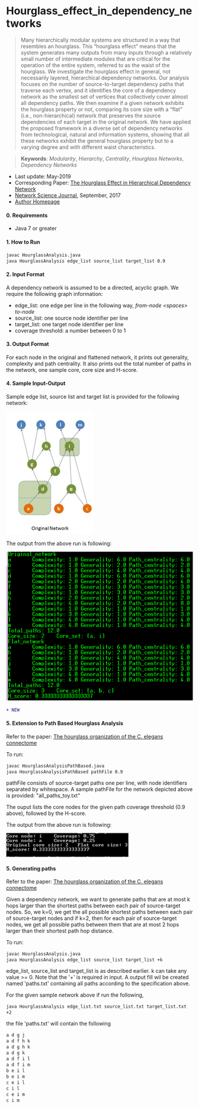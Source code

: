 # Hourglass_effect_in_dependency_networks
> Many hierarchically modular systems are structured in a way that resembles an hourglass. This “hourglass effect” means that the system generates many outputs from many inputs through a relatively small number of intermediate modules that are critical for the operation of the entire system, referred to as the waist of the hourglass. We investigate the hourglass effect in general, not necessarily layered, hierarchical dependency networks. Our analysis focuses on the number of source-to-target dependency paths that traverse each vertex, and it identifies the core of a dependency network as the smallest set of vertices that collectively cover almost all dependency paths. We then examine if a given network exhibits the hourglass property or not, comparing its core size with a “flat” (i.e., non-hierarchical) network that preserves the source dependencies of each target in the original network. We have applied the proposed framework in a diverse set of dependency networks from technological, natural and information systems, showing that all these networks exhibit the general hourglass property but to a varying degree and with different waist characteristics.

>  **Keywords**:  _Modularity_, _Hierarchy_, _Centrality_, _Hourglass Networks_, _Dependency Networks_


* Last update: May-2019 
* Corresponding Paper: [The Hourglass Effect in Hierarchical Dependency Network](https://arxiv.org/pdf/1605.05025.pdf)
* [Network Science Journal](https://www.cambridge.org/core/journals/network-science/article/hourglass-effect-in-hierarchical-dependency-networks/DDBCA83D16CA74B827DAB66A98CC906A), September, 2017 
* [Author Homepage](http://sites.google.com/site/kmsabrin)

#### 0. Requirements

* Java 7 or greater

#### 1. How to Run

```
javac HourglassAnalysis.java
java HourglassAnalysis edge_list source_list target_list 0.9
```

#### 2. Input Format

A dependency network is assumed to be a directed, acyclic graph. We require the following graph information:

* edge_list: one edge per line in the following way, _from-node &lt;spaces&gt; to-node_
* source_list: one source node identifier per line
* target_list: one target node identifier per line
* coverage threshold: a number between 0 to 1

#### 3. Output Format

For each node in the original and flattened network, it prints out generality, complexity and path centrality.
It also prints out the total number of paths in the network, one sample core, core size and H-score.

#### 4. Sample Input-Output

Sample edge list, source list and target list is provided for the following network:

![alt text](sample_in.png)


The output from the above run is following:

![alt text](sample_out.png)


```diff
+ NEW
```
#### 5. Extension to Path Based Hourglass Analysis

Refer to the paper: [The hourglass organization of the C. elegans connectome](https://www.biorxiv.org/content/biorxiv/early/2019/04/07/600999.full.pdf)

To run:
```
javac HourglassAnalysisPathBased.java
java HourglassAnalysisPathBased pathFile 0.9
```

pathFile consists of source-target paths one per line, with node identifiers separated by whitespace.
A sample pathFile for the network depicted above is provided: "all_paths_toy.txt"

The ouput lists the core nodes for the given path coverage threshold (0.9 above), followed by the H-score.

The output from the above run is following:

![alt text](toy_all_paths.png)

#### 5. Generating paths

Refer to the paper: [The hourglass organization of the C. elegans connectome](https://www.biorxiv.org/content/biorxiv/early/2019/04/07/600999.full.pdf)

Given a dependency network, we want to generate paths that are at most k hops larger than the shortest paths between each pair of source-target nodes. So, we k=0, we get the all possible shortest paths between each pair of source-target nodes and if k=2, then for each pair of source-target nodes, we get all possible paths between them that are at most 2 hops larger than their shortest path hop distance. 

To run:
```
javac HourglassAnalysis.java
java HourglassAnalysis edge_list source_list target_list +k
```

edge_list, source_list and target_list is as described earlier. k can take any value >= 0. Note that the '+' is required in input. A output fill wil be created named 'paths.txt' containing all paths according to the specification above.

For the given sample network above if run the following,
```
java HourglassAnalysis edge_list.txt source_list.txt target_list.txt +2
```
the file 'paths.txt' will contain the following
```
a d g j 
a d f h k 
a d g h k 
a d g k 
a d f i l 
a d f i m 
b e i l 
b e i m 
c e i l 
c i l 
c e i m 
c i m 
```
